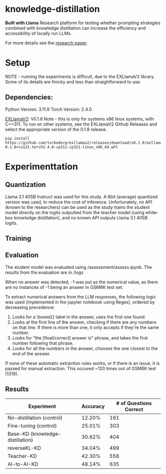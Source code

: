 # knowledge-distillation
**Built with Llama**
Research platform for testing whether prompting strategies combined with knowledge distillation can increase the efficiency and accessibility of locally run LLMs.

For more details see the [research paper]().

# Setup

NOTE - running the experiments is difficult, due to the EXLlamaV2 library. Some of its details are finicky and less than straightforward to use. 

## Dependencies:
Python Version: 3.11.9
Torch Version: 2.4.0


[EXLlamaV2](https://github.com/turboderp/exllamav2): V0.1.8
Note - this is only for systems x86 linux systems, with C++311. To run on other systems, see the EXLlamaV2 Github Releases and select the appropriate version of the 0.1.8 release. 
```
pip install https://github.com/turboderp/exllamav2/releases/download/v0.1.8/exllamav2-0.1.8+cu121.torch2.4.0-cp311-cp311-linux_x86_64.whl
```

# Experimenttation
## Quantization

Llama 3.1 405B Instruct was used for this study. A 6bit (average) quantized version was used, to reduce the cost of inference. Unfortunately, no API (known to the researchers) can be used as the study trains the student model directly on the logits outputted from the teacher model (using white-box knowledge distillation), and no known API outputs Llama 3.1 405B logits. 

## Training


## Evaluation
The student model was evaluated using /assessment/assess.ipynb. The results from the evaluation are in /logs

When no answer was detected, -1 was put as the numerical value, as there are no instances of -1 being an answer in GSM8K test set.

To extract numerical answers from the LLM responses, the following logic was used (implemented in the jupyter notebook using Regex), ordered by decreasing precedence:
1. Looks for a \boxed{} label in the answer, uses the first one found.
2. Looks at the first line of the answer, checking if there are any numbers on that line. If there is more than one, it only accepts if they're the same number.
3. Looks for "the [final/correct] answer is" phrase, and takes the first number following that phrase.
4. Looks for all the numbers in the answer, chooses the one closest to the end of the answer. 

If none of these automatic extraction rules works, or if there is an issue, it is passed for manual extraction. This occured ~120 times out of GSM8K test (1319).

## Results

| Experiment                       | Accuracy | # of Questions Correct |
|----------------------------------|----------|------------------------|
| No-distillation (control)        | 12.20%   | 161                    |
| Fine-tuning (control)            | 25.01%   | 303                    |
| Base-KD (knowledge-distillation) | 30.62%   | 404                    |
| reverseKL-KD                     | 34.04%   | 499                    |
| Teacher-KD                       | 42.30%   | 558                    |
| AI-to-AI-KD                      | 48.14%   | 635                    |

